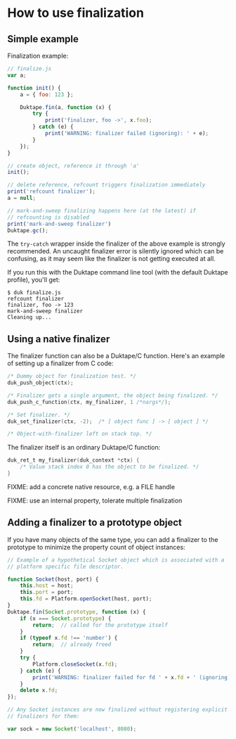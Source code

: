 # How to use finalization

## Simple example

Finalization example:

```js
// finalize.js
var a;

function init() {
    a = { foo: 123 };

    Duktape.fin(a, function (x) {
        try {
            print('finalizer, foo ->', x.foo);
        } catch (e) {
            print('WARNING: finalizer failed (ignoring): ' + e);
        }
    });
}

// create object, reference it through 'a'
init();

// delete reference, refcount triggers finalization immediately
print('refcount finalizer');
a = null;

// mark-and-sweep finalizing happens here (at the latest) if
// refcounting is disabled
print('mark-and-sweep finalizer')
Duktape.gc();
```

The `try-catch` wrapper inside the finalizer of the above example is
strongly recommended.  An uncaught finalizer error is silently ignored
which can be confusing, as it may seem like the finalizer is not
getting executed at all.

If you run this with the Duktape command line tool (with the default
Duktape profile), you'll get:

```
$ duk finalize.js
refcount finalizer
finalizer, foo -> 123
mark-and-sweep finalizer
Cleaning up...
```

## Using a native finalizer

The finalizer function can also be a Duktape/C function.  Here's an example
of setting up a finalizer from C code:

```c
/* Dummy object for finalization test. */
duk_push_object(ctx);

/* Finalizer gets a single argument, the object being finalized. */
duk_push_c_function(ctx, my_finalizer, 1 /*nargs*/);

/* Set finalizer. */
duk_set_finalizer(ctx, -2);  /* [ object func ] -> [ object ] */

/* Object-with-finalizer left on stack top. */
```

The finalizer itself is an ordinary Duktape/C function:

```c
duk_ret_t my_finalizer(duk_context *ctx) {
    /* Value stack index 0 has the object to be finalized. */
}
```

FIXME: add a concrete native resource, e.g. a FILE handle

FIXME: use an internal property, tolerate multiple finalization

## Adding a finalizer to a prototype object

If you have many objects of the same type, you can add a finalizer to the
prototype to minimize the property count of object instances:

```js
// Example of a hypothetical Socket object which is associated with a
// platform specific file descriptor.

function Socket(host, port) {
    this.host = host;
    this.port = port;
    this.fd = Platform.openSocket(host, port);
}
Duktape.fin(Socket.prototype, function (x) {
    if (x === Socket.prototype) {
        return;  // called for the prototype itself
    }
    if (typeof x.fd !== 'number') {
        return;  // already freed
    }
    try {
        Platform.closeSocket(x.fd);
    } catch (e) {
        print('WARNING: finalizer failed for fd ' + x.fd + ' (ignoring): ' + e);
    }
    delete x.fd;
});

// Any Socket instances are now finalized without registering explicit
// finalizers for them:

var sock = new Socket('localhost', 8080);
```
